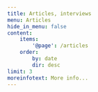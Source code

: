 ```yaml
---
title: Articles, interviews
menu: Articles
hide_in_menu: false
content:
    items:
        '@page': /articles
    order:
        by: date
        dir: desc
limit: 3
moreinfotext: More info...
---
```

